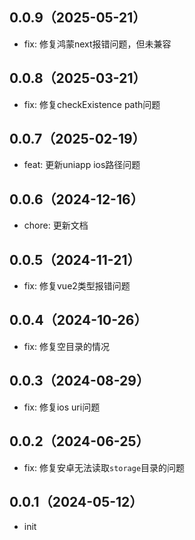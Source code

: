 ## 0.0.9（2025-05-21）
- fix: 修复鸿蒙next报错问题，但未兼容
## 0.0.8（2025-03-21）
- fix: 修复checkExistence path问题
## 0.0.7（2025-02-19）
- feat: 更新uniapp ios路径问题
## 0.0.6（2024-12-16）
- chore: 更新文档
## 0.0.5（2024-11-21）
- fix: 修复vue2类型报错问题
## 0.0.4（2024-10-26）
- fix: 修复空目录的情况
## 0.0.3（2024-08-29）
- fix: 修复ios uri问题
## 0.0.2（2024-06-25）
- fix: 修复安卓无法读取`storage`目录的问题
## 0.0.1（2024-05-12）
- init
